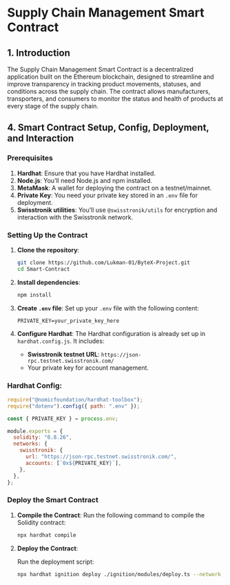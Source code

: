 # Supply Chain Management Smart Contract

## 1. **Introduction**
The Supply Chain Management Smart Contract is a decentralized application built on the Ethereum blockchain, designed to streamline and improve transparency in tracking product movements, statuses, and conditions across the supply chain. The contract allows manufacturers, transporters, and consumers to monitor the status and health of products at every stage of the supply chain.

## 4. **Smart Contract Setup, Config, Deployment, and Interaction**

### Prerequisites
1. **Hardhat**: Ensure that you have Hardhat installed.
2. **Node.js**: You’ll need Node.js and npm installed.
3. **MetaMask**: A wallet for deploying the contract on a testnet/mainnet.
4. **Private Key**: You need your private key stored in an `.env` file for deployment.
5. **Swisstronik utilities**: You’ll use `@swisstronik/utils` for encryption and interaction with the Swisstronik network.

### Setting Up the Contract

1. **Clone the repository**:
   ```bash
   git clone https://github.com/Lukman-01/ByteX-Project.git
   cd Smart-Contract
   ```

2. **Install dependencies**:
   ```bash
   npm install
   ```

3. **Create `.env` file**:
   Set up your `.env` file with the following content:
   ```
   PRIVATE_KEY=your_private_key_here
   ```

4. **Configure Hardhat**:
   The Hardhat configuration is already set up in `hardhat.config.js`. It includes:
   - **Swisstronik testnet URL**: `https://json-rpc.testnet.swisstronik.com/`
   - Your private key for account management.

### Hardhat Config:
```javascript
require("@nomicfoundation/hardhat-toolbox");
require("dotenv").config({ path: ".env" });

const { PRIVATE_KEY } = process.env;

module.exports = {
  solidity: "0.8.26",
  networks: {
    swisstronik: {
      url: "https://json-rpc.testnet.swisstronik.com/", 
      accounts: [`0x${PRIVATE_KEY}`],
    },
  },
};
```

### Deploy the Smart Contract

1. **Compile the Contract**:
   Run the following command to compile the Solidity contract:
   ```bash
   npx hardhat compile
   ```

2. **Deploy the Contract**:

   Run the deployment script:
   ```bash
   npx hardhat ignition deploy ./ignition/modules/deploy.ts --network swisstronik
   ```